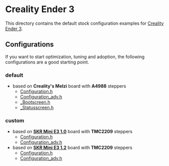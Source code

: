 # Creality Ender 3

This directory contains the default stock configuration examples for [Creality]() [Ender 3](Ender-3).
## Configurations
If you want to start optimization, tuning and adoption, the following configurations are a good starting point.
### default
- based on __Creality's Melzi__ board with __A4988__ steppers
  - [Configuration.h](Ender-3/Configuration.h)
  - [Configuration_adv.h](Ender-3/Configuration_adv.h)
  - [_Bootscreen.h](Ender-3/_Bootscreen.h)
  - [_Statusscreen.h](Ender-3/_Statusscreen.h)
  
### custom
- based on __[SKR Mini E3 1.0](../BigTreeTech/SKR%20Mini%20E3%201.0)__ board with __TMC2209__ steppers
  - [Configuration.h](../BigTreeTech/SKR%20Mini%20E3%201.0/Configuration.h)
  - [Configuration_adv.h](../BigTreeTech/SKR%20Mini%20E3%201.0/Configuration_adv.h)
- based on __[SKR Mini E3 1.2](../BigTreeTech/SKR%20Mini%20E3%201.2)__ board with __TMC2209__ steppers
  - [Configuration.h](../BigTreeTech/SKR%20Mini%20E3%201.2/Configuration.h)
  - [Configuration_adv.h](../BigTreeTech/SKR%20Mini%20E3%201.2/Configuration_adv.h)
 
